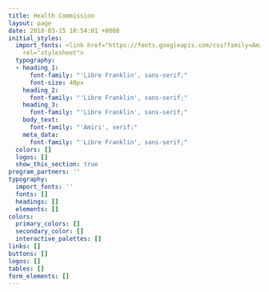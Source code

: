 ```yaml
---
title: Health Commission
layout: page
date: 2018-03-15 10:54:01 +0000
initial_styles:
  import_fonts: <link href="https://fonts.googleapis.com/css?family=Amiri|Archivo+Narrow|Cormorant+Garamond|Libre+Baskerville|Libre+Franklin|Nunito|Poppins|Source+Serif+Pro"
    rel="stylesheet">
  typography:
  - heading_1:
      font-family: "'Libre Franklin', sans-serif;"
      font-size: 40px
    heading_2:
      font-family: "'Libre Franklin', sans-serif;"
    heading_3:
      font-family: "'Libre Franklin', sans-serif;"
    body_text:
      font-family: "'Amiri', serif;"
    meta_data:
      font-family: "'Libre Franklin', sans-serif;"
  colors: []
  logos: []
  show_this_section: true
program_partners: ''
typography:
  import_fonts: ''
  fonts: []
  headings: []
  elements: []
colors:
  primary_colors: []
  secondary_color: []
  interactive_palettes: []
links: []
buttons: []
logos: []
tables: []
form_elements: []
---
```

